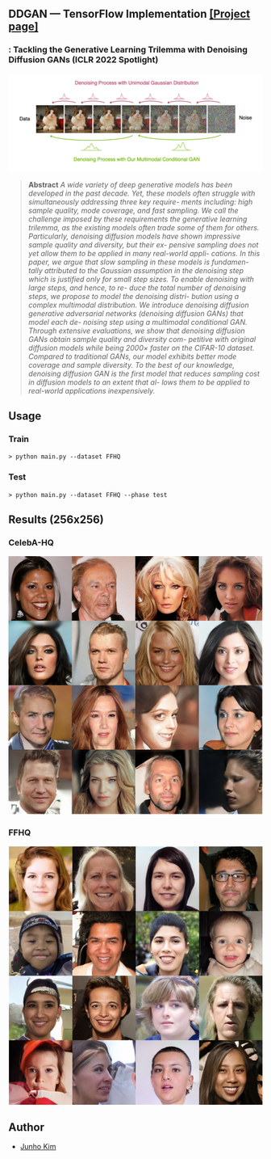 ## DDGAN &mdash; TensorFlow Implementation [[Project page]](https://nvlabs.github.io/denoising-diffusion-gan/)
### : Tackling the Generative Learning Trilemma with Denoising Diffusion GANs (ICLR 2022 Spotlight)

<div align="center">
  <img src="./assets/teaser3.png">
</div>

> **Abstract** *A wide variety of deep generative models has been developed in the past decade. Yet, these models often struggle with simultaneously addressing three key require- ments including: high sample quality, mode coverage, and fast sampling. We call the challenge imposed by these requirements the generative learning trilemma, as the existing models often trade some of them for others. Particularly, denoising diffusion models have shown impressive sample quality and diversity, but their ex- pensive sampling does not yet allow them to be applied in many real-world appli- cations. In this paper, we argue that slow sampling in these models is fundamen- tally attributed to the Gaussian assumption in the denoising step which is justified only for small step sizes. To enable denoising with large steps, and hence, to re- duce the total number of denoising steps, we propose to model the denoising distri- bution using a complex multimodal distribution. We introduce denoising diffusion generative adversarial networks (denoising diffusion GANs) that model each de- noising step using a multimodal conditional GAN. Through extensive evaluations, we show that denoising diffusion GANs obtain sample quality and diversity com- petitive with original diffusion models while being 2000× faster on the CIFAR-10 dataset. Compared to traditional GANs, our model exhibits better mode coverage and sample diversity. To the best of our knowledge, denoising diffusion GAN is the first model that reduces sampling cost in diffusion models to an extent that al- lows them to be applied to real-world applications inexpensively.*

## Usage
### Train
```
> python main.py --dataset FFHQ
```

### Test
```
> python main.py --dataset FFHQ --phase test
```

## Results (256x256)
### CelebA-HQ
<div align="left">
  <img src="./assets/celeba_hq.png" width = '512px' height = '512px'>
</div>

### FFHQ
<div align="left">
  <img src="./assets/ffhq.png" width = '512px' height = '512px'>
</div>

## Author
* [Junho Kim](http://bit.ly/jhkim_resume)
